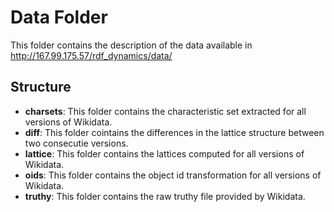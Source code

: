 Data Folder
===========
This folder contains the description of the data available in http://167.99.175.57/rdf_dynamics/data/

Structure
---------
*   **charsets**: This folder contains the characteristic set extracted for all versions of Wikidata.
*   **diff**: This folder cointains the differences in the lattice structure between two consecutie versions.
*   **lattice**: This folder contains the lattices computed for all versions of Wikidata.
*   **oids**: This folder contains the object id transformation for all versions of Wikidata.
*   **truthy**: This folder contains the raw truthy file provided by Wikidata.
